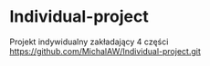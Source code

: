# Individual-project
Projekt indywidualny zakładający  4 części
https://github.com/MichalAW/Individual-project.git

